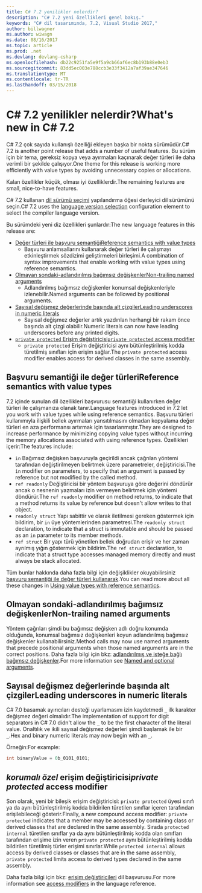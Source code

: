 ```yaml
---
title: C# 7.2 yenilikler nelerdir?
description: "C# 7.2 yeni özellikleri genel bakış."
keywords: "C# dil tasarımında, 7.2, Visual Studio 2017,"
author: billwagner
ms.author: wiwagn
ms.date: 08/16/2017
ms.topic: article
ms.prod: .net
ms.devlang: devlang-csharp
ms.openlocfilehash: db22c9251fa5e9f5a9cb66af6ec8b193b88e0eb3
ms.sourcegitcommit: 83dd5ec003e788ccb3e33f3412a7af39ae347646
ms.translationtype: MT
ms.contentlocale: tr-TR
ms.lasthandoff: 03/15/2018
---
```

# <a name="whats-new-in-c-72"></a><span data-ttu-id="7c0c0-104">C# 7.2 yenilikler nelerdir?</span><span class="sxs-lookup"><span data-stu-id="7c0c0-104">What's new in C# 7.2</span></span>

<span data-ttu-id="7c0c0-105">C# 7.2 çok sayıda kullanışlı özelliği ekleyen başka bir nokta sürümüdür.</span><span class="sxs-lookup"><span data-stu-id="7c0c0-105">C# 7.2 is another point release that adds a number of useful features.</span></span>
<span data-ttu-id="7c0c0-106">Bu sürüm için bir tema, gereksiz kopya veya ayırmaları kaçınarak değer türleri ile daha verimli bir şekilde çalışıyor.</span><span class="sxs-lookup"><span data-stu-id="7c0c0-106">One theme for this release is working more efficiently with value types by avoiding unnecessary copies or allocations.</span></span> 

<span data-ttu-id="7c0c0-107">Kalan özellikler küçük, olması iyi özelliklerdir.</span><span class="sxs-lookup"><span data-stu-id="7c0c0-107">The remaining features are small, nice-to-have features.</span></span>

<span data-ttu-id="7c0c0-108">C# 7.2 kullanan [dil sürümü seçimi](csharp-7-1.md#language-version-selection) yapılandırma öğesi derleyici dil sürümünü seçin.</span><span class="sxs-lookup"><span data-stu-id="7c0c0-108">C# 7.2 uses the [language version selection](csharp-7-1.md#language-version-selection) configuration element to select the compiler language version.</span></span>

<span data-ttu-id="7c0c0-109">Bu sürümdeki yeni diz özellikleri şunlardır:</span><span class="sxs-lookup"><span data-stu-id="7c0c0-109">The new language features in this release are:</span></span>

* [<span data-ttu-id="7c0c0-110">Değer türleri ile başvuru semantiği</span><span class="sxs-lookup"><span data-stu-id="7c0c0-110">Reference semantics with value types</span></span>](#reference-semantics-with-value-types)
  - <span data-ttu-id="7c0c0-111">Başvuru anlamsallarını kullanarak değer türleri ile çalışmayı etkinleştirmek sözdizimi geliştirmeleri birleşimi.</span><span class="sxs-lookup"><span data-stu-id="7c0c0-111">A combination of syntax improvements that enable working with value types using reference semantics.</span></span>
* [<span data-ttu-id="7c0c0-112">Olmayan sondaki-adlandırılmış bağımsız değişkenler</span><span class="sxs-lookup"><span data-stu-id="7c0c0-112">Non-trailing named arguments</span></span>](#non-trailing-named-arguments)
  - <span data-ttu-id="7c0c0-113">Adlandırılmış bağımsız değişkenler konumsal değişkenleriyle izlenebilir.</span><span class="sxs-lookup"><span data-stu-id="7c0c0-113">Named arguments can be followed by positional arguments.</span></span>
* [<span data-ttu-id="7c0c0-114">Sayısal değişmez değerlerinde başında alt çizgiler</span><span class="sxs-lookup"><span data-stu-id="7c0c0-114">Leading underscores in numeric literals</span></span>](#leading-underscores-in-numeric-literals)
  - <span data-ttu-id="7c0c0-115">Sayısal değişmez değerler artık yazdırılan herhangi bir rakam önce başında alt çizgi olabilir.</span><span class="sxs-lookup"><span data-stu-id="7c0c0-115">Numeric literals can now have leading underscores before any printed digits.</span></span>
* [<span data-ttu-id="7c0c0-116">`private protected` Erişim değiştiricisi</span><span class="sxs-lookup"><span data-stu-id="7c0c0-116">`private protected` access modifier</span></span>](#private-protected-access-modifier)
  - <span data-ttu-id="7c0c0-117">`private protected` Erişim değiştiricisi aynı bütünleştirilmiş kodda türetilmiş sınıfları için erişim sağlar.</span><span class="sxs-lookup"><span data-stu-id="7c0c0-117">The `private protected` access modifier enables access for derived classes in the same assembly.</span></span>

## <a name="reference-semantics-with-value-types"></a><span data-ttu-id="7c0c0-118">Başvuru semantiği ile değer türleri</span><span class="sxs-lookup"><span data-stu-id="7c0c0-118">Reference semantics with value types</span></span>

<span data-ttu-id="7c0c0-119">7.2 içinde sunulan dil özellikleri başvurusu semantiği kullanırken değer türleri ile çalışmanıza olanak tanır.</span><span class="sxs-lookup"><span data-stu-id="7c0c0-119">Language features introduced in 7.2 let you work with value types while using reference semantics.</span></span> <span data-ttu-id="7c0c0-120">Başvuru türleri kullanımıyla ilişkili bellek ayırmaları yansıtılmasını olmadan kopyalama değer türleri en aza performansı artırmak için tasarlanmıştır.</span><span class="sxs-lookup"><span data-stu-id="7c0c0-120">They are designed to increase performance by minimizing copying value types without incurring the memory allocations associated with using reference types.</span></span> <span data-ttu-id="7c0c0-121">Özellikleri içerir:</span><span class="sxs-lookup"><span data-stu-id="7c0c0-121">The features include:</span></span>

 - <span data-ttu-id="7c0c0-122">`in` Bağımsız değişken başvuruyla geçirildi ancak çağrılan yöntemi tarafından değiştirilmeyen belirtmek üzere parametreler, değiştiricisi.</span><span class="sxs-lookup"><span data-stu-id="7c0c0-122">The `in` modifier on parameters, to specify that an argument is passed by reference but not modified by the called method.</span></span>
 - <span data-ttu-id="7c0c0-123">`ref readonly` Değiştiricisi bir yöntem başvuruya göre değerini döndürür ancak o nesnenin yazmaları izin vermeyen belirtmek için yöntemi döndürür.</span><span class="sxs-lookup"><span data-stu-id="7c0c0-123">The `ref readonly` modifier on method returns, to indicate that a method returns its value by reference but doesn't allow writes to that object.</span></span>
 - <span data-ttu-id="7c0c0-124">`readonly struct` Yapı sabittir ve olarak iletilmesi gereken göstermek için bildirim, bir `in` üye yöntemlerinden parametresi.</span><span class="sxs-lookup"><span data-stu-id="7c0c0-124">The `readonly struct` declaration, to indicate that a struct is immutable and should be passed as an `in` parameter to its member methods.</span></span>
 - <span data-ttu-id="7c0c0-125">`ref struct` Bir yapı türü yönetilen bellek doğrudan erişir ve her zaman ayrılmış yığın göstermek için bildirim.</span><span class="sxs-lookup"><span data-stu-id="7c0c0-125">The `ref struct` declaration, to indicate that a struct type accesses managed memory directly and must always be stack allocated.</span></span>

<span data-ttu-id="7c0c0-126">Tüm bunlar hakkında daha fazla bilgi için değişiklikler okuyabilirsiniz [başvuru semantiği ile değer türleri kullanarak](../reference-semantics-with-value-types.md).</span><span class="sxs-lookup"><span data-stu-id="7c0c0-126">You can read more about all these changes in [Using value types with reference semantics](../reference-semantics-with-value-types.md).</span></span>

## <a name="non-trailing-named-arguments"></a><span data-ttu-id="7c0c0-127">Olmayan sondaki-adlandırılmış bağımsız değişkenler</span><span class="sxs-lookup"><span data-stu-id="7c0c0-127">Non-trailing named arguments</span></span>

<span data-ttu-id="7c0c0-128">Yöntem çağrıları şimdi bu bağımsız değişken adlı doğru konumda olduğunda, konumsal bağımsız değişkenleri koyun adlandırılmış bağımsız değişkenler kullanabilirsiniz.</span><span class="sxs-lookup"><span data-stu-id="7c0c0-128">Method calls may now use named arguments that precede positional arguments when those named arguments are in the correct positions.</span></span> <span data-ttu-id="7c0c0-129">Daha fazla bilgi için bkz: [adlandırılmış ve isteğe bağlı bağımsız değişkenler](../programming-guide/classes-and-structs/named-and-optional-arguments.md).</span><span class="sxs-lookup"><span data-stu-id="7c0c0-129">For more information see [Named and optional arguments](../programming-guide/classes-and-structs/named-and-optional-arguments.md).</span></span>

## <a name="leading-underscores-in-numeric-literals"></a><span data-ttu-id="7c0c0-130">Sayısal değişmez değerlerinde başında alt çizgiler</span><span class="sxs-lookup"><span data-stu-id="7c0c0-130">Leading underscores in numeric literals</span></span>

<span data-ttu-id="7c0c0-131">C# 7.0 basamak ayırıcıları desteği uyarlamasını izin kaydetmedi `_` ilk karakter değişmez değeri olmalıdır.</span><span class="sxs-lookup"><span data-stu-id="7c0c0-131">The implementation of support for digit separators in C# 7.0 didn't allow the `_` to be the first character of the literal value.</span></span> <span data-ttu-id="7c0c0-132">Onaltılık ve ikili sayısal değişmez değerleri şimdi başlamak ile bir `_`.</span><span class="sxs-lookup"><span data-stu-id="7c0c0-132">Hex and binary numeric literals may now begin with an `_`.</span></span> 

<span data-ttu-id="7c0c0-133">Örneğin:</span><span class="sxs-lookup"><span data-stu-id="7c0c0-133">For example:</span></span>

```csharp
int binaryValue = 0b_0101_0101;
```

## <a name="private-protected-access-modifier"></a><span data-ttu-id="7c0c0-134">_korumalı özel_ erişim değiştiricisi</span><span class="sxs-lookup"><span data-stu-id="7c0c0-134">_private protected_ access modifier</span></span>

<span data-ttu-id="7c0c0-135">Son olarak, yeni bir bileşik erişim değiştiricisi: `private protected` üyesi sınıfı ya da aynı bütünleştirilmiş kodda bildirilen türetilen sınıflar içeren tarafından erişilebileceği gösterir.</span><span class="sxs-lookup"><span data-stu-id="7c0c0-135">Finally, a new compound access modifier: `private protected` indicates that a member may be accessed by containing class or derived classes that are declared in the same assembly.</span></span> <span data-ttu-id="7c0c0-136">Sırada `protected internal` türetilen sınıflar ya da aynı bütünleştirilmiş kodda olan sınıfları tarafından erişime izin veren `private protected` aynı bütünleştirilmiş kodda bildirilen türetilmiş türler erişimi sınırlar.</span><span class="sxs-lookup"><span data-stu-id="7c0c0-136">While `protected internal` allows access by derived classes or classes that are in the same assembly, `private protected` limits access to derived types declared in the same assembly.</span></span>

<span data-ttu-id="7c0c0-137">Daha fazla bilgi için bkz: [erişim değiştiricileri](../language-reference/keywords/access-modifiers.md) dil başvurusu.</span><span class="sxs-lookup"><span data-stu-id="7c0c0-137">For more information see [access modifiers](../language-reference/keywords/access-modifiers.md) in the language reference.</span></span>
